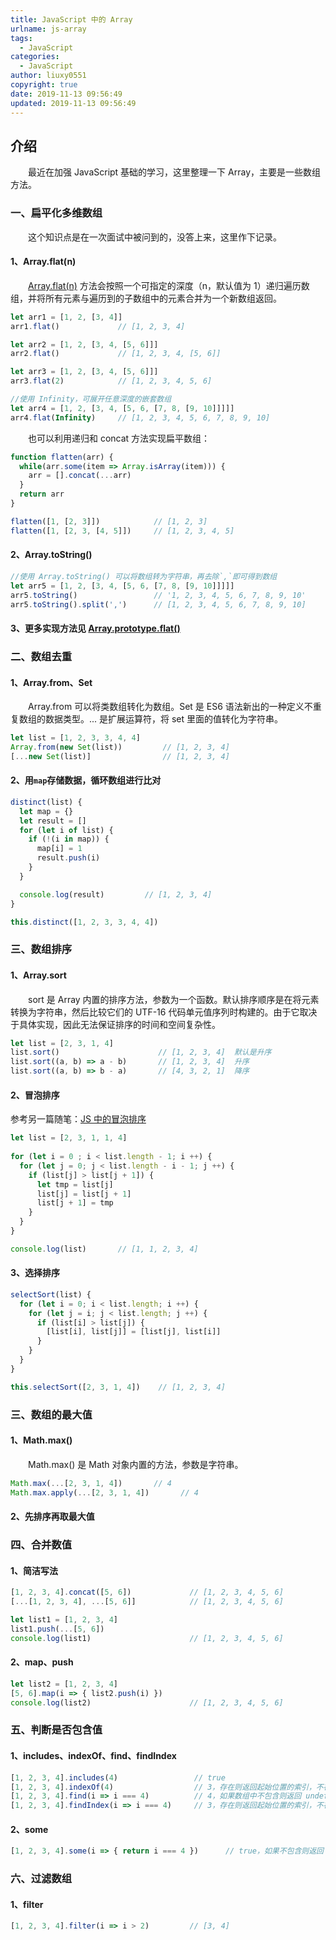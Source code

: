 ```yaml
---
title: JavaScript 中的 Array
urlname: js-array
tags:
  - JavaScript
categories:
  - JavaScript
author: liuxy0551
copyright: true
date: 2019-11-13 09:56:49
updated: 2019-11-13 09:56:49
---
```


## 介绍

　　最近在加强 JavaScript 基础的学习，这里整理一下 Array，主要是一些数组方法。
<!--more-->


### 一、扁平化多维数组

　　这个知识点是在一次面试中被问到的，没答上来，这里作下记录。

#### 1、Array.flat(n)

　　[Array.flat(n)](https://developer.mozilla.org/zh-CN/docs/Web/JavaScript/Reference/Global_Objects/Array/flat) 方法会按照一个可指定的深度（n，默认值为 1）递归遍历数组，并将所有元素与遍历到的子数组中的元素合并为一个新数组返回。

``` javascript
let arr1 = [1, 2, [3, 4]]
arr1.flat()             // [1, 2, 3, 4]

let arr2 = [1, 2, [3, 4, [5, 6]]]
arr2.flat()             // [1, 2, 3, 4, [5, 6]]

let arr3 = [1, 2, [3, 4, [5, 6]]]
arr3.flat(2)            // [1, 2, 3, 4, 5, 6]

//使用 Infinity，可展开任意深度的嵌套数组
let arr4 = [1, 2, [3, 4, [5, 6, [7, 8, [9, 10]]]]]
arr4.flat(Infinity)     // [1, 2, 3, 4, 5, 6, 7, 8, 9, 10]
```

　　也可以利用递归和 concat 方法实现扁平数组：

``` javascript
function flatten(arr) {
  while(arr.some(item => Array.isArray(item))) {
    arr = [].concat(...arr)
  }
  return arr
}

flatten([1, [2, 3]])            // [1, 2, 3]
flatten([1, [2, 3, [4, 5]])     // [1, 2, 3, 4, 5]
```

#### 2、Array.toString()

``` javascript
//使用 Array.toString() 可以将数组转为字符串，再去除`,`即可得到数组
let arr5 = [1, 2, [3, 4, [5, 6, [7, 8, [9, 10]]]]]
arr5.toString()                 // '1, 2, 3, 4, 5, 6, 7, 8, 9, 10'
arr5.toString().split(',')      // [1, 2, 3, 4, 5, 6, 7, 8, 9, 10]
```

#### 3、更多实现方法见 [Array.prototype.flat()](https://developer.mozilla.org/zh-CN/docs/Web/JavaScript/Reference/Global_Objects/Array/flat)


### 二、数组去重

#### 1、Array.from、Set

　　Array.from 可以将类数组转化为数组。Set 是 ES6 语法新出的一种定义不重复数组的数据类型。... 是扩展运算符，将 set 里面的值转化为字符串。

``` javascript
let list = [1, 2, 3, 3, 4, 4]
Array.from(new Set(list))         // [1, 2, 3, 4]
[...new Set(list)]                // [1, 2, 3, 4]
```

#### 2、用`map`存储数据，循环数组进行比对

``` javascript
distinct(list) {
  let map = {}
  let result = []
  for (let i of list) {
    if (!(i in map)) {
      map[i] = 1
      result.push(i)
    }
  }

  console.log(result)         // [1, 2, 3, 4]
}

this.distinct([1, 2, 3, 3, 4, 4])
```


### 三、数组排序

#### 1、Array.sort

　　sort 是 Array 内置的排序方法，参数为一个函数。默认排序顺序是在将元素转换为字符串，然后比较它们的 UTF-16 代码单元值序列时构建的。由于它取决于具体实现，因此无法保证排序的时间和空间复杂性。

``` javascript
let list = [2, 3, 1, 4]
list.sort()                      // [1, 2, 3, 4]  默认是升序
list.sort((a, b) => a - b)       // [1, 2, 3, 4]  升序
list.sort((a, b) => b - a)       // [4, 3, 2, 1]  降序
```

#### 2、冒泡排序

参考另一篇随笔：[JS 中的冒泡排序](https://liuxianyu.cn/article/js-bubble-sort.html)

``` javascript
let list = [2, 3, 1, 1, 4]
    
for (let i = 0 ; i < list.length - 1; i ++) {
  for (let j = 0; j < list.length - i - 1; j ++) {
    if (list[j] > list[j + 1]) {
      let tmp = list[j]
      list[j] = list[j + 1]
      list[j + 1] = tmp
    }
  }
}

console.log(list)       // [1, 1, 2, 3, 4]
```

#### 3、选择排序

``` javascript
selectSort(list) {
  for (let i = 0; i < list.length; i ++) {
    for (let j = i; j < list.length; j ++) { 
      if (list[i] > list[j]) { 
        [list[i], list[j]] = [list[j], list[i]]
      } 
    }
  }
}

this.selectSort([2, 3, 1, 4])    // [1, 2, 3, 4]
```


### 三、数组的最大值

#### 1、Math.max()

　　Math.max() 是 Math 对象内置的方法，参数是字符串。

``` javascript
Math.max(...[2, 3, 1, 4])       // 4
Math.max.apply(...[2, 3, 1, 4])       // 4
```

#### 2、先排序再取最大值


### 四、合并数值

#### 1、简洁写法

``` javascript
[1, 2, 3, 4].concat([5, 6])             // [1, 2, 3, 4, 5, 6]
[...[1, 2, 3, 4], ...[5, 6]]            // [1, 2, 3, 4, 5, 6]

let list1 = [1, 2, 3, 4]
list1.push(...[5, 6])
console.log(list1)                      // [1, 2, 3, 4, 5, 6]
```

#### 2、map、push

``` javascript
let list2 = [1, 2, 3, 4]
[5, 6].map(i => { list2.push(i) })
console.log(list2)                      // [1, 2, 3, 4, 5, 6]
```


### 五、判断是否包含值

#### 1、includes、indexOf、find、findIndex

``` javascript
[1, 2, 3, 4].includes(4)                 // true
[1, 2, 3, 4].indexOf(4)                  // 3，存在则返回起始位置的索引，不存在则返回 -1
[1, 2, 3, 4].find(i => i === 4)          // 4，如果数组中不包含则返回 undefined
[1, 2, 3, 4].findIndex(i => i === 4)     // 3，存在则返回起始位置的索引，不存在则返回 -1
```

#### 2、some

``` javascript
[1, 2, 3, 4].some(i => { return i === 4 })      // true，如果不包含则返回 false
```


### 六、过滤数组

#### 1、filter

``` javascript
[1, 2, 3, 4].filter(i => i > 2)         // [3, 4]
```
